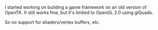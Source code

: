 I started working on building a game framework on an old version of OpenTK.  It still works fine, but it's limited to OpenGL 2.0 using glQuads.

So no support for shaders/vertex buffers, etc.
